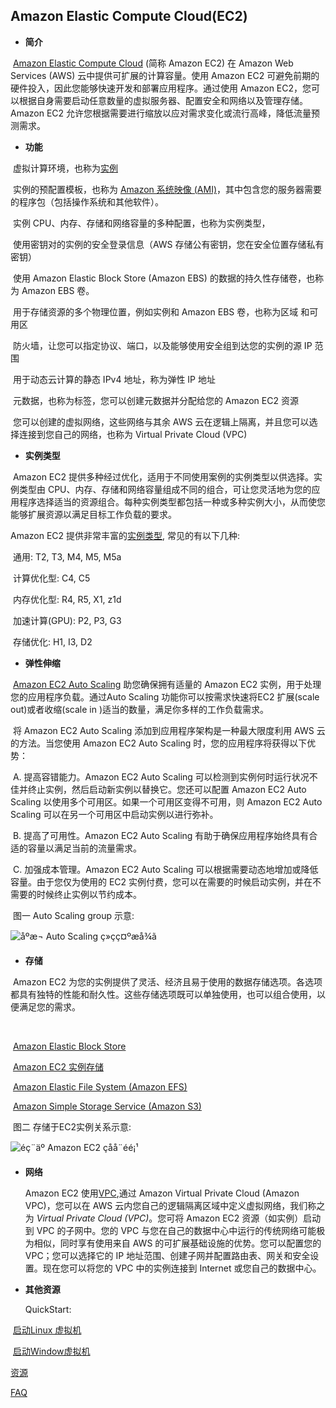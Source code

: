 ## Amazon Elastic Compute Cloud(EC2)

- **简介**

​      [Amazon Elastic Compute Cloud](https://docs.aws.amazon.com/ec2/index.html)  (简称 Amazon EC2)  在 Amazon Web Services (AWS) 云中提供可扩展的计算容量。使用 Amazon EC2 可避免前期的硬件投入，因此您能够快速开发和部署应用程序。通过使用 Amazon EC2，您可以根据自身需要启动任意数量的虚拟服务器、配置安全和网络以及管理存储。Amazon EC2 允许您根据需要进行缩放以应对需求变化或流行高峰，降低流量预测需求。



- **功能**

​      虚拟计算环境，也称为[实例](https://docs.aws.amazon.com/zh_cn/AWSEC2/latest/UserGuide/ec2-instances-and-amis.html)

​      实例的预配置模板，也称为 [Amazon 系统映像 (AMI)](https://docs.aws.amazon.com/zh_cn/AWSEC2/latest/UserGuide/AMIs.html)，其中包含您的服务器需要的程序包（包括操作系统和其他软件）。

​      实例 CPU、内存、存储和网络容量的多种配置，也称为实例类型，

​      使用密钥对的实例的安全登录信息（AWS 存储公有密钥，您在安全位置存储私有密钥）

​      使用 Amazon Elastic Block Store (Amazon EBS) 的数据的持久性存储卷，也称为 Amazon EBS 卷。

​      用于存储资源的多个物理位置，例如实例和 Amazon EBS 卷，也称为区域 和可用区

​      防火墙，让您可以指定协议、端口，以及能够使用安全组到达您的实例的源 IP 范围

​      用于动态云计算的静态 IPv4 地址，称为弹性 IP 地址

​      元数据，也称为标签，您可以创建元数据并分配给您的 Amazon EC2 资源

​      您可以创建的虚拟网络，这些网络与其余 AWS 云在逻辑上隔离，并且您可以选择连接到您自己的网络，也称为 Virtual Private Cloud (VPC)



- **实例类型**

​    Amazon EC2 提供多种经过优化，适用于不同使用案例的实例类型以供选择。实例类型由 CPU、内存、存储和网络容量组成不同的组合，可让您灵活地为您的应用程序选择适当的资源组合。每种实例类型都包括一种或多种实例大小，从而使您能够扩展资源以满足目标工作负载的要求。

   Amazon EC2 提供非常丰富的[实例类型](https://aws.amazon.com/cn/ec2/instance-types/), 常见的有以下几种:

​    通用: T2, T3, M4, M5, M5a

​    计算优化型: C4, C5

​    内存优化型:  R4, R5, X1, z1d

​    加速计算(GPU): P2, P3, G3

​    存储优化:  H1, I3, D2



- **弹性伸缩**

​     [Amazon EC2 Auto Scaling](https://docs.aws.amazon.com/zh_cn/autoscaling/ec2/userguide/what-is-amazon-ec2-auto-scaling.html)  助您确保拥有适量的 Amazon EC2 实例，用于处理您的应用程序负载。通过Auto Scaling 功能你可以按需求快速将EC2 扩展(scale out)或者收缩(scale in )适当的数量，满足你多样的工作负载需求。

​    将 Amazon EC2 Auto Scaling 添加到应用程序架构是一种最大限度利用 AWS 云的方法。当您使用 Amazon EC2 Auto Scaling 时，您的应用程序将获得以下优势：

​     A. 提高容错能力。Amazon EC2 Auto Scaling 可以检测到实例何时运行状况不佳并终止实例，然后启动新实例以替换它。您还可以配置 Amazon EC2 Auto Scaling 以使用多个可用区。如果一个可用区变得不可用，则 Amazon EC2 Auto Scaling 可以在另一个可用区中启动实例以进行弥补。

​     B. 提高了可用性。Amazon EC2 Auto Scaling 有助于确保应用程序始终具有合适的容量以满足当前的流量需求。

​     C. 加强成本管理。Amazon EC2 Auto Scaling 可以根据需要动态地增加或降低容量。由于您仅为使用的 EC2 实例付费，您可以在需要的时候启动实例，并在不需要的时候终止实例以节约成本。



​    图一 Auto Scaling group 示意:

![ 			åºæ¬ Auto Scaling ç»çç¤ºæå¾ã 		](https://docs.aws.amazon.com/zh_cn/autoscaling/ec2/userguide/images/as-basic-diagram.png)



- **存储**

​    Amazon EC2 为您的实例提供了灵活、经济且易于使用的数据存储选项。各选项都具有独特的性能和耐久性。这些存储选项既可以单独使用，也可以组合使用，以便满足您的需求。

​    

​     [Amazon Elastic Block Store](https://docs.aws.amazon.com/zh_cn/AWSEC2/latest/UserGuide/AmazonEBS.html)

​     [Amazon EC2 实例存储](https://docs.aws.amazon.com/zh_cn/AWSEC2/latest/UserGuide/InstanceStorage.html)

​     [Amazon Elastic File System (Amazon EFS)](https://docs.aws.amazon.com/zh_cn/AWSEC2/latest/UserGuide/AmazonEFS.html)

​     [Amazon Simple Storage Service (Amazon S3)](https://docs.aws.amazon.com/zh_cn/AWSEC2/latest/UserGuide/AmazonS3.html)



​    图二 存储于EC2实例关系示意:

![       éç¨äº Amazon EC2 çå­å¨éé¡¹     ](https://docs.aws.amazon.com/zh_cn/AWSEC2/latest/UserGuide/images/architecture_storage.png)



- **网络**

   Amazon EC2 使用[VPC](https://docs.aws.amazon.com/zh_cn/AWSEC2/latest/UserGuide/using-vpc.html),通过 Amazon Virtual Private Cloud (Amazon VPC)，您可以在 AWS 云内您自己的逻辑隔离区域中定义虚拟网络，我们称之为 *Virtual Private Cloud (VPC)*。您可将 Amazon EC2 资源（如实例）启动到 VPC 的子网中。您的 VPC 与您在自己的数据中心中运行的传统网络可能极为相似，同时享有使用来自 AWS 的可扩展基础设施的优势。您可以配置您的 VPC；您可以选择它的 IP 地址范围、创建子网并配置路由表、网关和安全设置。现在您可以将您的 VPC 中的实例连接到 Internet 或您自己的数据中心。



- **其他资源**

  QuickStart:

​     [启动Linux 虚拟机](https://aws.amazon.com/cn/getting-started/tutorials/launch-a-virtual-machine/)

​     [启动Window虚拟机](https://aws.amazon.com/cn/getting-started/tutorials/launch-windows-vm/)

  [资源](https://amazonaws-china.com/cn/ec2/resources/)

  [FAQ](https://amazonaws-china.com/cn/ec2/faqs/)

